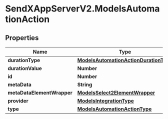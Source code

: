 # SendXAppServerV2.ModelsAutomationAction

## Properties
Name | Type | Description | Notes
------------ | ------------- | ------------- | -------------
**durationType** | [**ModelsAutomationActionDurationType**](ModelsAutomationActionDurationType.md) |  | [optional] 
**durationValue** | **Number** |  | [optional] 
**id** | **Number** |  | [optional] 
**metaData** | **String** |  | [optional] 
**metaDataElementWrapper** | [**ModelsSelect2ElementWrapper**](ModelsSelect2ElementWrapper.md) |  | [optional] 
**provider** | [**ModelsIntegrationType**](ModelsIntegrationType.md) |  | [optional] 
**type** | [**ModelsAutomationActionType**](ModelsAutomationActionType.md) |  | [optional] 


